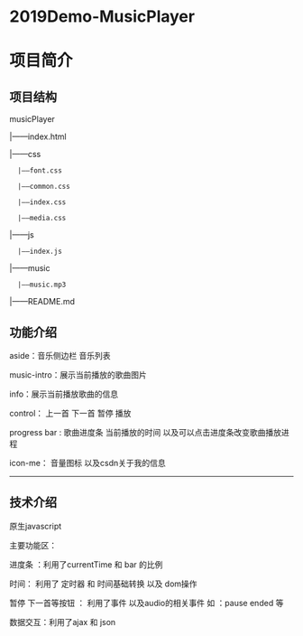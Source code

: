 # 2019Demo-MusicPlayer
# 项目简介
## 项目结构
musicPlayer

|——index.html

|——css

      |——font.css
      
      |——common.css
      
      |——index.css
      
      |——media.css

|——js

      |——index.js

|——music

      |——music.mp3

|——README.md

## 功能介绍

aside：音乐侧边栏 音乐列表

music-intro：展示当前播放的歌曲图片

info：展示当前播放歌曲的信息

control： 上一首 下一首 暂停 播放

progress bar : 歌曲进度条 当前播放的时间 以及可以点击进度条改变歌曲播放进程

icon-me： 音量图标 以及csdn关于我的信息

***
## 技术介绍

原生javascript

主要功能区：

进度条 ：利用了currentTime 和 bar 的比例

时间： 利用了 定时器 和 时间基础转换 以及 dom操作

暂停 下一首等按钮 ： 利用了事件 以及audio的相关事件 如 ：pause ended 等

数据交互：利用了ajax 和 json
